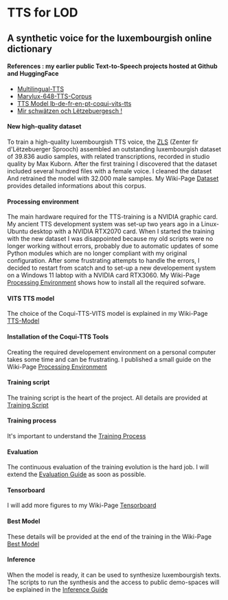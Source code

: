 # TTS for LOD
## A synthetic voice for the luxembourgish online dictionary
#### References : my earlier public Text-to-Speech projects hosted at Github and HuggingFace  
* [Multilingual-TTS](https://github.com/mbarnig/Multilingual-TTS)
* [Marylux-648-TTS-Corpus](https://github.com/mbarnig/Marylux-648-TTS-Corpus)
* [TTS Model lb-de-fr-en-pt-coqui-vits-tts](https://huggingface.co/mbarnig/lb-de-fr-en-pt-coqui-vits-tts)
* [Mir schwätzen och Lëtzebuergesch !](https://huggingface.co/spaces/mbarnig/lb_de_fr_en_pt_COQUI_VITS_TTS)
#### New high-quality dataset
To train a high-quality luxembourgish TTS voice, the [ZLS](https://portal.education.lu/zls) (Zenter fir d'Lëtzebuerger Sprooch) assembled an outstanding luxembourgish dataset of 39.836 audio samples, with related transcriptions, recorded in studio quality by Max Kuborn. After the first training I discovered that the dataset included several hundred files with a female voice. I cleaned the dataset And retrained the model with 32.000 male samples. My Wiki-Page [Dataset](https://github.com/mbarnig/TTS_for_LOD/wiki/Dataset) provides detailed informations about this corpus.
#### Processing environment
The main hardware required for the TTS-training is a NVIDIA graphic card. My ancient TTS development system was set-up two years ago in a Linux-Ubuntu desktop with a NVIDIA RTX2070 card. When I started the training with the new dataset I was disappointed because my old scripts were no longer working without errors, probably due to automatic updates of some Python modules which are no longer compliant with my original configuration. After some frustrating attempts to handle the errors, I decided to restart from scatch and to set-up a new developement system on a Windows 11 labtop with a NVIDIA card RTX3060. My Wiki-Page [Processing Environment](https://github.com/mbarnig/TTS-for-LOD/wiki/Processing-Environment) shows how to install all the required sofware.
#### VITS TTS model
The choice of the Coqui-TTS-VITS model is explained in my Wiki-Page [TTS-Model](https://github.com/mbarnig/TTS-for-LOD/wiki/TTS-Model)
#### Installation of the Coqui-TTS Tools
Creating the required developement environment on a personal computer takes some time and can be frustrating. I published a small guide on the Wiki-Page [Processing Environment](https://github.com/mbarnig/TTS-for-LOD/wiki/Processing-Environment)
#### Training script
The training script is the heart of the project. All details are provided at [Training Script](https://github.com/mbarnig/TTS-for-LOD/wiki/Training-Script)
#### Training process
It's important to understand the [Training Process](https://github.com/mbarnig/TTS-for-LOD/wiki/Training-Process)
#### Evaluation
The continuous evaluation of the training evolution is the hard job. I will extend the [Evaluation Guide](https://github.com/mbarnig/TTS-for-LOD/wiki/Evaluation) as soon as possible.
#### Tensorboard
I will add more figures to my Wiki-Page [Tensorboard](https://github.com/mbarnig/TTS-for-LOD/wiki/TensorBoard)
#### Best Model
These details will be provided at the end of the training in the Wiki-Page [Best Model](https://github.com/mbarnig/TTS-for-LOD/wiki/Best-Model)
#### Inference
When the model is ready, it can be used to synthesize luxembourgish texts. The scripts to run the synthesis and the access to public demo-spaces will be explained in the [Inference Guide](https://github.com/mbarnig/TTS-for-LOD/wiki/Inference)
